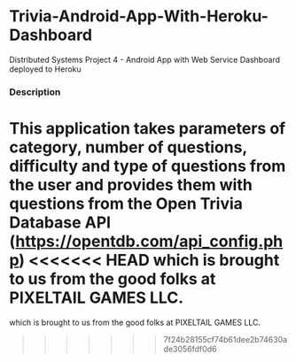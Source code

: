 # Trivia-Android-App-With-Heroku-Dashboard
Distributed Systems Project 4 - Android App with Web Service Dashboard deployed to Heroku

### Description
This application takes parameters of category, number of questions, difficulty and type of questions from the user 
and provides them with questions from the Open Trivia Database API (https://opentdb.com/api_config.php) 
<<<<<<< HEAD
which is brought to us from the good folks at PIXELTAIL GAMES LLC.
=======
which is brought to us from the good folks at PIXELTAIL GAMES LLC.

>>>>>>> 7f24b28155cf74b61dee2b74630ade3056fdf0d6
